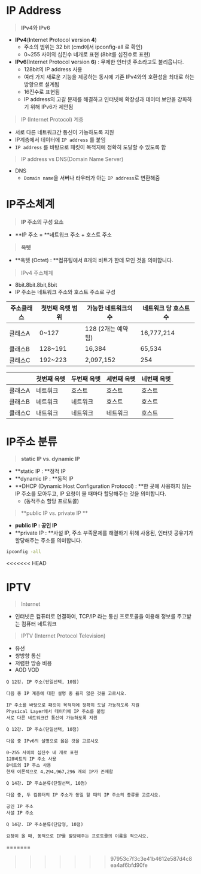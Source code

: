 # IP Address

> **IPv4와 IPv6**

- **IPv4**(**I**nternet **P**rotocol **v**ersion **4**) 
  - 주소의 범위는 32 bit (cmd에서 ipconfig-all 로 확인)
  - 0~255 사이의 십진수 네개로 표현 (8bit를 십진수로 표현)
- **IPv6**(Internet Protocol **v**ersion **6**) : 무제한 인터넷 주소라고도 불리웁니다. 
  - 128bit의 IP address 사용
  - 여러 가지 새로운 기능을 제공하는 동시에 기존 IPv4와의 호환성을 최대로 하는 방향으로 설계됨
  - 16진수로 표현됨
  - IP address의 고갈 문제를 해결하고 인터넷에 확장성과 데이터 보안을 강화하기 위해 IPv6가 제안됨

> IP (Internet Protocol) 계층

- 서로 다른 네트워크간 통신이 가능하도록 지원
- IP계층에서 데이터에 `IP address` 를 붙임
- `IP address` 를 바탕으로 패킷이 목적지에 정확히 도달할 수 있도록 함

> IP address vs DNS(Domain Name Server)

- DNS
  - `Domain name`을 서버나 라우터가 아는 `IP address`로 변환해줌

# IP주소체계

> **IP 주소의 구성 요소**

- **IP 주소 = **네트워크 주소 + 호스트 주소

> **옥텟**

- **옥텟 (Octet) : **컴퓨팅에서 8개의 비트가 한데 모인 것을 의미합니다. 

> IPv4 주소체계

- 8bit.8bit.8bit,8bit
- IP 주소는 네트워크 주소와 호스트 주소로 구성

| 주소클래스 | 첫번째 옥텟 범위 | 가능한 네트워크의 수   | 네트워크 당 호스트 수 |
| ----- | --------- | ------------- | ------------ |
| 클래스A  | 0~127     | 128 (2개는 예약됨) | 16,777,214   |
| 클래스B  | 128~191   | 16,384        | 65,534       |
| 클래스C  | 192~223   | 2,097,152     | 254          |

|      | 첫번째 옥텟 | 두번째 옥텟 | 세번째 옥텟 | 네번째 옥텟 |
| ---- | ------ | ------ | ------ | ------ |
| 클래스A | 네트워크   | 호스트    | 호스트    | 호스트    |
| 클래스B | 네트워크   | 네트워크   | 호스트    | 호스트    |
| 클래스C | 내트워크   | 네트워크   | 네트워크   | 호스트    |

# IP주소 분류

> **static IP vs. dynamic IP**

- **static IP : **정적 IP
- **dynamic IP : **동적 IP
- **DHCP (Dynamic Host Configuration Protocol) : **한 곳에 사용하지 않는 IP 주소를 모아두고, IP 요청이 올 때마다 할당해주는 것을 의미합니다. 
  - (동적주소 할당 프로토콜)

> **public IP vs. private IP **

- **public IP : **공인 IP****
- **private IP : **사설 IP, 주소 부족문제를 해결하기 위해 사용된, 인터넷 공유기가 할당해주는 주소를 의미합니다. 

```cmd
ipconfig -all
```

<<<<<<< HEAD
# IPTV

> Internet

- 인터넷은 컴퓨터로 연결하여, TCP/IP 라는 통신 프로토콜을 이용해 정보를 주고받는 컴퓨터 네트워크

>IPTV (Internet Protocol Television)

- 유선
- 쌍방향 통신
- 저렴한 방송 비용
- AOD VOD

```
Q 12강. IP 주소(단일선택, 10점)

다음 중 IP 계층에 대한 설명 중 옳지 않은 것을 고르시오. 

IP 주소를 바탕으로 패킷이 목적지에 정확히 도달 가능하도록 지원
Physical Layer에서 데이터에 IP 주소를 붙임
서로 다른 네트워크간 통신이 가능하도록 지원

Q 12강. IP 주소(단일선택, 10점)

다음 중 IPv6의 설명으로 옳은 것을 고르시오

0~255 사이의 십진수 네 개로 표현
128비트의 IP 주소 사용
8비트의 IP 주소 사용
현재 이론적으로 4,294,967,296 개의 IP가 존재함

Q 14강. IP 주소분류(단일선택, 10점)

다음 중, 두 컴퓨터의 IP 주소가 동일 할 때의 IP 주소의 종류를 고르시오. 

공인 IP 주소
사설 IP 주소

Q 14강. IP 주소분류(단답형, 10점)

요청이 올 때, 동적으로 IP를 할당해주는 프로토콜의 이름을 적으시오. 
```

=======
>>>>>>> 97953c7f3c3e41b4612e587d4c8ea4af6bfd90fe
